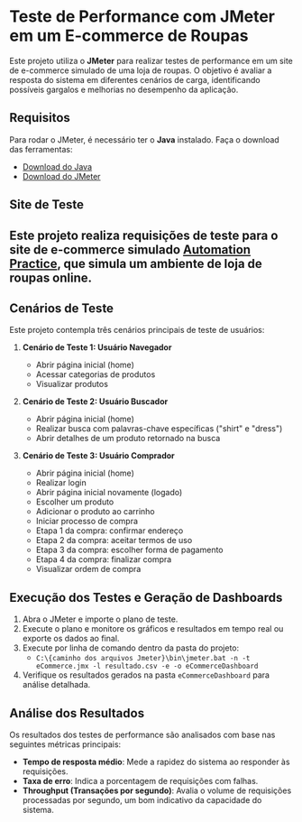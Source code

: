 # Teste de Performance com JMeter em um E-commerce de Roupas

Este projeto utiliza o **JMeter** para realizar testes de performance em um site de e-commerce simulado de uma loja de roupas. O objetivo é avaliar a resposta do sistema em diferentes cenários de carga, identificando possíveis gargalos e melhorias no desempenho da aplicação.

## Requisitos

Para rodar o JMeter, é necessário ter o **Java** instalado. Faça o download das ferramentas:

- [Download do Java](https://www.oracle.com/java/technologies/javase-downloads.html)
- [Download do JMeter](https://jmeter.apache.org/download_jmeter.cgi)

## Site de Teste

Este projeto realiza requisições de teste para o site de e-commerce simulado [Automation Practice](http://www.automationpractice.pl/index.php), que simula um ambiente de loja de roupas online.
---

## Cenários de Teste

Este projeto contempla três cenários principais de teste de usuários:

1. **Cenário de Teste 1: Usuário Navegador**
    - Abrir página inicial (home)
    - Acessar categorias de produtos
    - Visualizar produtos

2. **Cenário de Teste 2: Usuário Buscador**
    - Abrir página inicial (home)
    - Realizar busca com palavras-chave específicas ("shirt" e "dress")
    - Abrir detalhes de um produto retornado na busca

3. **Cenário de Teste 3: Usuário Comprador**
    - Abrir página inicial (home)
    - Realizar login
    - Abrir página inicial novamente (logado)
    - Escolher um produto
    - Adicionar o produto ao carrinho
    - Iniciar processo de compra
    - Etapa 1 da compra: confirmar endereço
    - Etapa 2 da compra: aceitar termos de uso
    - Etapa 3 da compra: escolher forma de pagamento
    - Etapa 4 da compra: finalizar compra
    - Visualizar ordem de compra

## Execução dos Testes e Geração de Dashboards

1. Abra o JMeter e importe o plano de teste.
2. Execute o plano e monitore os gráficos e resultados em tempo real ou exporte os dados ao final.
3. Execute por linha de comando dentro da pasta do projeto: 
   - `C:\{caminho dos arquivos Jmeter}\bin\jmeter.bat -n -t eCommerce.jmx -l resultado.csv -e -o eCommerceDashboard`
4. Verifique os resultados gerados na pasta `eCommerceDashboard` para análise detalhada.

## Análise dos Resultados

Os resultados dos testes de performance são analisados com base nas seguintes métricas principais:
- **Tempo de resposta médio**: Mede a rapidez do sistema ao responder às requisições.
- **Taxa de erro**: Indica a porcentagem de requisições com falhas.
- **Throughput (Transações por segundo)**: Avalia o volume de requisições processadas por segundo, um bom indicativo da capacidade do sistema.

